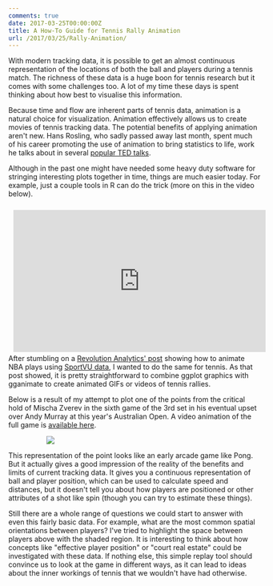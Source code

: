 ```yaml
---
comments: true
date: 2017-03-25T00:00:00Z
title: A How-To Guide for Tennis Rally Animation
url: /2017/03/25/Rally-Animation/
---
```


With modern tracking data, it is possible to get an almost continuous representation of the locations of both the ball and players during a tennis match. The richness of these data is a huge boon for tennis research but it comes with some challenges too. A lot of my time these days is spent thinking about how best to visualise this information. 

<!--more-->

Because time and flow are inherent parts of tennis data, animation is a natural choice for visualization. Animation effectively allows us to create movies of tennis tracking data. The potential benefits of applying animation aren't new. Hans Rosling, who sadly passed away last month, spent much of his career promoting the use of animation to bring statistics to life, work he talks about in several [popular TED talks](https://www.ted.com/speakers/hans_rosling). 

Although in the past one might have needed some heavy duty software for stringing interesting plots together in time, things are much easier today. For example, just a couple tools in R can do the trick (more on this in the video below).  

<div style="position:relative;height:0;padding-bottom:56.25%"><iframe src="https://www.youtube.com/embed/5-yFDv7oZf0?ecver=2" width="640" height="360" frameborder="0" style="position:absolute;width:100%;height:100%;left:0;padding:2%;" allowfullscreen></iframe></div>

After stumbling on a [Revolution Analytics' post](http://blog.revolutionanalytics.com/2016/09/analyzing-nba-basketball-data-with-r.html) showing how to animate NBA plays using [SportVU data](http://projects.rajivshah.com/sportvu/Chull_NBA_SportVu.html), I wanted to do the same for tennis. As that post showed, it is pretty straightforward to combine ggplot graphics with gganimate to create animated GIFs or videos of tennis rallies. 

Below is a result of my attempt to plot one of the points from the critical hold of Mischa Zverev in the sixth game of the 3rd set in his eventual upset over Andy Murray at this year's Australian Open. A video animation of the full game is [available here](https://youtu.be/YkDqrxpKexs).


<div style="margin-left:15%;">
<img src="/assets/set3_game6_point2.gif" />
</div>

This representation of the point looks like an early arcade game like Pong. But it actually gives a good impression of the reality of the benefits and limits of current tracking data. It gives you a continuous representation of ball and player position, which can be used to calculate speed and distances, but it doesn't tell you about how players are positioned or other attributes of a shot like spin (though you can try to estimate these things). 

Still there are a whole range of questions we could start to answer with even this fairly basic data. For example, what are the most common spatial orientations between players? I've tried to highlight the space between players above with the shaded region. It is interesting to think about how concepts like "effective player position" or "court real estate" could be investigated with these data. If nothing else, this simple replay tool should convince us to look at the game in different ways, as it can lead to ideas about the inner workings of tennis that we wouldn't have had otherwise.



